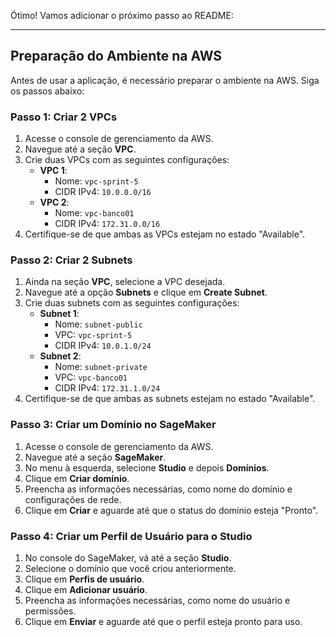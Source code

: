 Ótimo! Vamos adicionar o próximo passo ao README:

---

## Preparação do Ambiente na AWS

Antes de usar a aplicação, é necessário preparar o ambiente na AWS. Siga os passos abaixo:

### Passo 1: Criar 2 VPCs

1. Acesse o console de gerenciamento da AWS.
2. Navegue até a seção **VPC**.
3. Crie duas VPCs com as seguintes configurações:
   - **VPC 1**:
     - Nome: `vpc-sprint-5`
     - CIDR IPv4: `10.0.0.0/16`
   - **VPC 2**:
     - Nome: `vpc-banco01`
     - CIDR IPv4: `172.31.0.0/16`
4. Certifique-se de que ambas as VPCs estejam no estado "Available".

### Passo 2: Criar 2 Subnets

1. Ainda na seção **VPC**, selecione a VPC desejada.
2. Navegue até a opção **Subnets** e clique em **Create Subnet**.
3. Crie duas subnets com as seguintes configurações:
   - **Subnet 1**:
     - Nome: `subnet-public`
     - VPC: `vpc-sprint-5`
     - CIDR IPv4: `10.0.1.0/24`
   - **Subnet 2**:
     - Nome: `subnet-private`
     - VPC: `vpc-banco01`
     - CIDR IPv4: `172.31.1.0/24`
4. Certifique-se de que ambas as subnets estejam no estado "Available".

### Passo 3: Criar um Domínio no SageMaker

1. Acesse o console de gerenciamento da AWS.
2. Navegue até a seção **SageMaker**.
3. No menu à esquerda, selecione **Studio** e depois **Domínios**.
4. Clique em **Criar domínio**.
5. Preencha as informações necessárias, como nome do domínio e configurações de rede.
6. Clique em **Criar** e aguarde até que o status do domínio esteja "Pronto".

### Passo 4: Criar um Perfil de Usuário para o Studio

1. No console do SageMaker, vá até a seção **Studio**.
2. Selecione o domínio que você criou anteriormente.
3. Clique em **Perfis de usuário**.
4. Clique em **Adicionar usuário**.
5. Preencha as informações necessárias, como nome do usuário e permissões.
6. Clique em **Enviar** e aguarde até que o perfil esteja pronto para uso.

